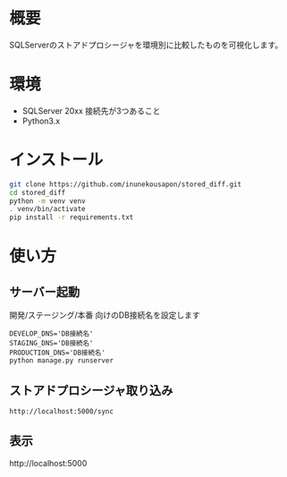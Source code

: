 # 概要
SQLServerのストアドプロシージャを環境別に比較したものを可視化します。

# 環境

 - SQLServer 20xx
接続先が3つあること
 - Python3.x

# インストール

```sh
git clone https://github.com/inunekousapon/stored_diff.git
cd stored_diff
python -m venv venv
. venv/bin/activate
pip install -r requirements.txt
```

# 使い方

## サーバー起動

開発/ステージング/本番 向けのDB接続名を設定します

```
DEVELOP_DNS='DB接続名'
STAGING_DNS='DB接続名'
PRODUCTION_DNS='DB接続名' 
python manage.py runserver
```

## ストアドプロシージャ取り込み

```
http://localhost:5000/sync
```

## 表示

http://localhost:5000
